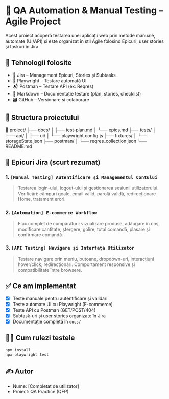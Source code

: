 # 🧪 QA Automation & Manual Testing – Agile Project

Acest proiect acoperă testarea unei aplicații web prin metode manuale, automate (UI/API) și este organizat în stil Agile folosind Epicuri, user stories și taskuri în Jira.

## 🔧 Tehnologii folosite

- 🎯 Jira – Management Epicuri, Stories și Subtasks
- 🧪 Playwright – Testare automată UI
- 📬 Postman – Testare API (ex: Reqres)
- 📝 Markdown – Documentație testare (plan, stories, checklist)
- 🗃️ GitHub – Versionare și colaborare

## 📂 Structura proiectului

📁 proiect/
├── docs/
│   ├── test-plan.md
│   └── epics.md
├── tests/
│   ├── api/
│   ├── ui/
│   └── playwright.config.js
├── fixtures/
│   └── storageState.json
├── postman/
│   └── reqres_collection.json
└── README.md

## 📌 Epicuri Jira (scurt rezumat)

### 1. `[Manual Testing] Autentificare și Managementul Contului`
> Testarea login-ului, logout-ului și gestionarea sesiunii utilizatorului. Verificări: câmpuri goale, email valid, parolă validă, redirecționare Home, tratament erori.

### 2. `[Automation] E-commerce Workflow`
> Flux complet de cumpărături: vizualizare produse, adăugare în coș, modificare cantitate, ștergere, golire, total comandă, plasare și confirmare comandă.

### 3. `[API Testing] Navigare și Interfață Utilizator`
> Testare navigare prin meniu, butoane, dropdown-uri, interacțiuni hover/click, redirecționări. Comportament responsive și compatibilitate între browsere.

## ✅ Ce am implementat

- [x] Teste manuale pentru autentificare și validări
- [x] Teste automate UI cu Playwright (E-commerce)
- [x] Teste API cu Postman (GET/POST/404)
- [x] Subtask-uri și user stories organizate în Jira
- [x] Documentație completă în `docs/`

## 🏃‍♂️ Cum rulezi testele

```bash
npm install
npx playwright test
```

## ✍️ Autor

- Nume: [Completat de utilizator]
- Proiect: QA Practice (QFP)
